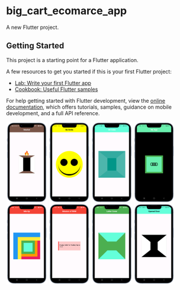 # big_cart_ecomarce_app

A new Flutter project.

## Getting Started

This project is a starting point for a Flutter application.

A few resources to get you started if this is your first Flutter project:

- [Lab: Write your first Flutter app](https://docs.flutter.dev/get-started/codelab)
- [Cookbook: Useful Flutter samples](https://docs.flutter.dev/cookbook)

For help getting started with Flutter development, view the
[online documentation](https://docs.flutter.dev/), which offers tutorials,
samples, guidance on mobile development, and a full API reference.
<p>
  <img src="https://github.com/harshdusane2103/ecommers_ui_all/blob/master/Mashal-portrait.png" width=22% height=35% align=center>
  <img src="https://github.com/harshdusane2103/ecommers_ui_all/blob/master/emoji-portrait.png" width=22% height=35% align=center>
  <img src="https://github.com/harshdusane2103/ecommers_ui_all/blob/master/cude-portrait.png" width=22% height=35% align=center>
  <img src="https://github.com/harshdusane2103/ecommers_ui_all/blob/master/my_app_1-portrait.png" width=22% height=35% align=center>
  <img src="https://github.com/harshdusane2103/ecommers_ui_all/blob/master/mix-up-portrait.png" width=22% height=35% align=center>
  <img src="https://github.com/harshdusane2103/ecommers_ui_all/blob/master/mission_of_rnw-portrait.png" width=22% height=35% align=center>
  <img src="https://github.com/harshdusane2103/ecommers_ui_all/blob/master/letter-cover-portrait.png" width=22% height=35% align=center>
  <img src="https://github.com/harshdusane2103/ecommers_ui_all/blob/master/open door-portrait.png" width=22% height=35% align=center>
</p>

